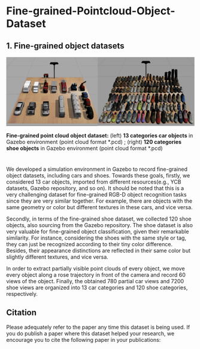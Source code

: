 # Fine-grained-Pointcloud-Object-Dataset

## 1. Fine-grained object datasets
![fine-grained object 1](imgs/fine-grained_object.png)

**Fine-grained point cloud object dataset:** (left) ****13 categories car objects**** in Gazebo environment (point cloud format *.pcd)
;  (right) ****120 categories shoe objects**** in Gazebo environment (point cloud format *.pcd)


# 

We developed a simulation environment in Gazebo to record fine-grained object datasets, including cars and shoes. 
Towards these goals, firstly, we considered 13 car objects, imported from different resources(e.g., YCB datasets, Gazebo repository, and so on). It should be noted that this is a very challenging dataset for fine-grained RGB-D object recognition tasks since they are very similar together. For example, there are objects with the same geometry or color but different textures in these cars, and vice versa.

Secondly, in terms of the fine-grained shoe dataset, we collected 120 shoe objects, also sourcing from the Gazebo repository. The shoe dataset is also very valuable for fine-grained object classification, given their remarkable similarity. For instance, considering the shoes with the same style or tag, they can just be recognized according to their tiny color difference. Besides, their appearance distinctions are reflected in their same color but slightly different textures, and vice versa. 

In order to extract partially visible point clouds of every object, we move every object along a rose trajectory in front of the camera and record 60 views of the object. Finally, the obtained 780 partial car views and 7200 shoe views are organized into 13 car categories and 120 shoe categories, respectively. 



## Citation

Please adequately refer to the paper any time this dataset is being used. If you do publish a paper where this dataset helped your research, we encourage you to cite the following paper in your publications:

```bib
